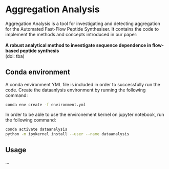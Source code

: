 # Aggregation Analysis
Aggregation Analysis is a tool for investigating and detecting aggregation for the Automated Fast-Flow Peptide Synthesiser. 
It contains the code to implement the methods and concepts introduced in our paper:
<br>
<br>
**A robust analytical method to investigate sequence dependence in flow-based peptide synthesis** 
<br>
(doi: tba) 
<br>
## Conda environment
A conda environment YML file is included in order to successfully run the code.
Create the dataanlysis environment by running the following command: 
<br>
```bash
conda env create -f environment.yml
```
In order to be able to use the environement kernel on jupyter notebook, run the following command:
```bash
conda activate dataanalysis
python -m ipykernel install --user --name dataanalysis
```

## Usage
...
